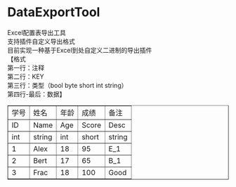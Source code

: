# DataExportTool
Excel配置表导出工具  
支持插件自定义导出格式  
目前实现一种基于Excel到处自定义二进制的导出插件  
【格式  
第一行：注释  
第二行：KEY  
第三行：类型（bool byte short int string）  
第四行-最后：数据】  
<table border="1">
  <tr>
    <td>学号</td>
    <td>姓名</td>
    <td>年龄</td>
    <td>成绩</td>
    <td>备注</td>
  </tr>
  <tr>
    <td>ID</td>
    <td>Name</td>
    <td>Age</td>
    <td>Score</td>
    <td>Desc</td>
  </tr>
  <tr>
    <td>int</td>
    <td>string</td>
    <td>int</td>
    <td>short</td>
    <td>string</td>
  </tr>
  <tr>
    <td>1</td>
    <td>Alex</td>
    <td>18</td>
    <td>95</td>
    <td>E_1</td>
  </tr>
  <tr>
    <td>2</td>
    <td>Bert</td>
    <td>17</td>
    <td>65</td>
    <td>B_1</td>
  </tr>
  <tr>
    <td>3</td>
    <td>Frac</td>
    <td>18</td>
    <td>100</td>
    <td>Good</td>
  </tr>
</table>
